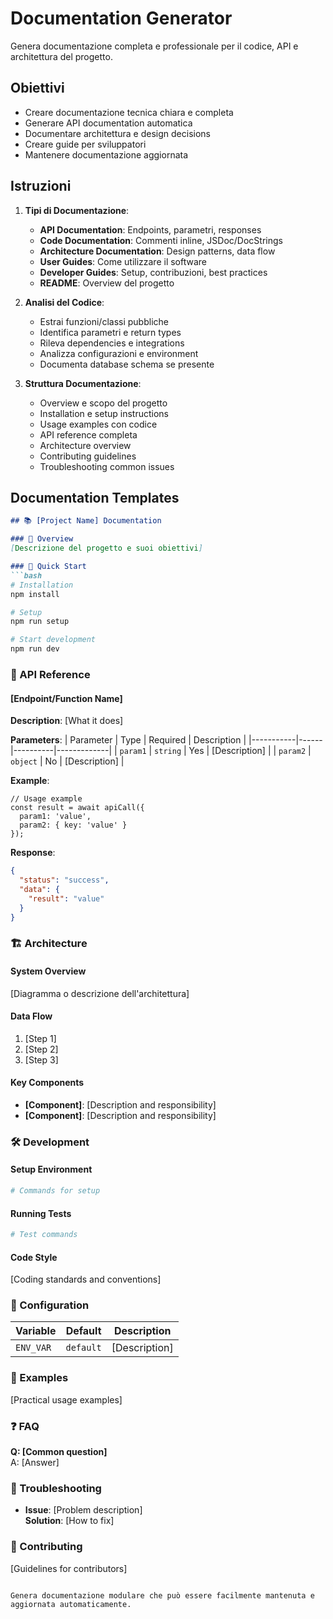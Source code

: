 # Documentation Generator

Genera documentazione completa e professionale per il codice, API e architettura del progetto.

## Obiettivi

- Creare documentazione tecnica chiara e completa
- Generare API documentation automatica
- Documentare architettura e design decisions
- Creare guide per sviluppatori
- Mantenere documentazione aggiornata

## Istruzioni

1. **Tipi di Documentazione**:
   - **API Documentation**: Endpoints, parametri, responses
   - **Code Documentation**: Commenti inline, JSDoc/DocStrings
   - **Architecture Documentation**: Design patterns, data flow
   - **User Guides**: Come utilizzare il software
   - **Developer Guides**: Setup, contribuzioni, best practices
   - **README**: Overview del progetto

2. **Analisi del Codice**:
   - Estrai funzioni/classi pubbliche
   - Identifica parametri e return types
   - Rileva dependencies e integrations
   - Analizza configurazioni e environment
   - Documenta database schema se presente

3. **Struttura Documentazione**:
   - Overview e scopo del progetto
   - Installation e setup instructions  
   - Usage examples con codice
   - API reference completa
   - Architecture overview
   - Contributing guidelines
   - Troubleshooting common issues

## Documentation Templates

```markdown
## 📚 [Project Name] Documentation

### 🎯 Overview
[Descrizione del progetto e suoi obiettivi]

### 🚀 Quick Start
```bash
# Installation
npm install

# Setup
npm run setup

# Start development
npm run dev
```

### 📖 API Reference

#### [Endpoint/Function Name]
**Description**: [What it does]

**Parameters**:
| Parameter | Type | Required | Description |
|-----------|------|----------|-------------|
| `param1` | `string` | Yes | [Description] |
| `param2` | `object` | No | [Description] |

**Example**:
```[linguaggio]
// Usage example
const result = await apiCall({
  param1: 'value',
  param2: { key: 'value' }
});
```

**Response**:
```json
{
  "status": "success",
  "data": {
    "result": "value"
  }
}
```

### 🏗️ Architecture

#### System Overview
[Diagramma o descrizione dell'architettura]

#### Data Flow
1. [Step 1]
2. [Step 2]
3. [Step 3]

#### Key Components
- **[Component]**: [Description and responsibility]
- **[Component]**: [Description and responsibility]

### 🛠️ Development

#### Setup Environment
```bash
# Commands for setup
```

#### Running Tests
```bash
# Test commands
```

#### Code Style
[Coding standards and conventions]

### 🔧 Configuration
| Variable | Default | Description |
|----------|---------|-------------|
| `ENV_VAR` | `default` | [Description] |

### 📝 Examples
[Practical usage examples]

### ❓ FAQ
**Q: [Common question]**  
A: [Answer]

### 🐛 Troubleshooting
- **Issue**: [Problem description]  
  **Solution**: [How to fix]

### 🤝 Contributing
[Guidelines for contributors]
```

Genera documentazione modulare che può essere facilmente mantenuta e aggiornata automaticamente.